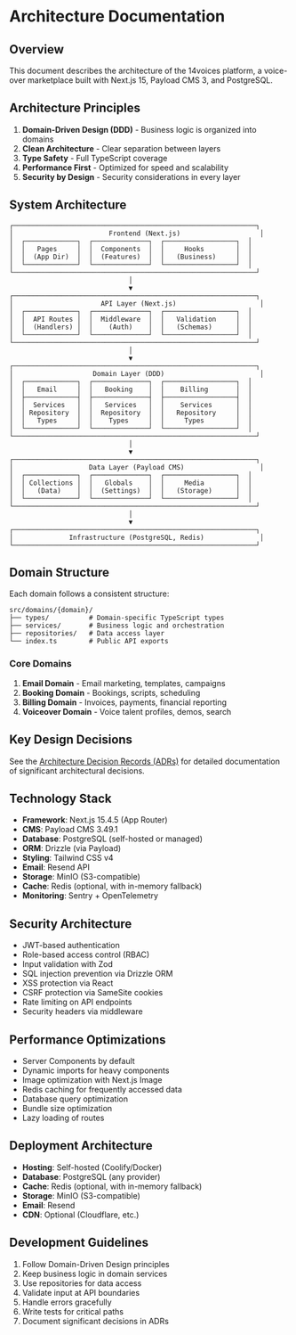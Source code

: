 # Architecture Documentation

## Overview

This document describes the architecture of the 14voices platform, a voice-over marketplace built with Next.js 15, Payload CMS 3, and PostgreSQL.

## Architecture Principles

1. **Domain-Driven Design (DDD)** - Business logic is organized into domains
2. **Clean Architecture** - Clear separation between layers
3. **Type Safety** - Full TypeScript coverage
4. **Performance First** - Optimized for speed and scalability
5. **Security by Design** - Security considerations in every layer

## System Architecture

```
┌─────────────────────────────────────────────────────────────┐
│                        Frontend (Next.js)                    │
│  ┌─────────────┐  ┌──────────────┐  ┌──────────────────┐  │
│  │   Pages     │  │  Components  │  │     Hooks        │  │
│  │  (App Dir)  │  │  (Features)  │  │   (Business)     │  │
│  └─────────────┘  └──────────────┘  └──────────────────┘  │
└─────────────────────────────────────────────────────────────┘
                              │
                              ▼
┌─────────────────────────────────────────────────────────────┐
│                      API Layer (Next.js)                     │
│  ┌─────────────┐  ┌──────────────┐  ┌──────────────────┐  │
│  │  API Routes │  │  Middleware  │  │   Validation     │  │
│  │  (Handlers) │  │    (Auth)    │  │   (Schemas)      │  │
│  └─────────────┘  └──────────────┘  └──────────────────┘  │
└─────────────────────────────────────────────────────────────┘
                              │
                              ▼
┌─────────────────────────────────────────────────────────────┐
│                    Domain Layer (DDD)                        │
│  ┌─────────────┐  ┌──────────────┐  ┌──────────────────┐  │
│  │   Email     │  │   Booking    │  │    Billing       │  │
│  ├─────────────┤  ├──────────────┤  ├──────────────────┤  │
│  │  Services   │  │   Services   │  │    Services      │  │
│  │ Repository  │  │  Repository  │  │   Repository     │  │
│  │   Types     │  │    Types     │  │     Types        │  │
│  └─────────────┘  └──────────────┘  └──────────────────┘  │
└─────────────────────────────────────────────────────────────┘
                              │
                              ▼
┌─────────────────────────────────────────────────────────────┐
│                   Data Layer (Payload CMS)                   │
│  ┌─────────────┐  ┌──────────────┐  ┌──────────────────┐  │
│  │ Collections │  │   Globals    │  │     Media        │  │
│  │   (Data)    │  │  (Settings)  │  │   (Storage)      │  │
│  └─────────────┘  └──────────────┘  └──────────────────┘  │
└─────────────────────────────────────────────────────────────┘
                              │
                              ▼
┌─────────────────────────────────────────────────────────────┐
│              Infrastructure (PostgreSQL, Redis)              │
└─────────────────────────────────────────────────────────────┘
```

## Domain Structure

Each domain follows a consistent structure:

```
src/domains/{domain}/
├── types/          # Domain-specific TypeScript types
├── services/       # Business logic and orchestration
├── repositories/   # Data access layer
└── index.ts        # Public API exports
```

### Core Domains

1. **Email Domain** - Email marketing, templates, campaigns
2. **Booking Domain** - Bookings, scripts, scheduling
3. **Billing Domain** - Invoices, payments, financial reporting
4. **Voiceover Domain** - Voice talent profiles, demos, search

## Key Design Decisions

See the [Architecture Decision Records (ADRs)](./adr) for detailed documentation of significant architectural decisions.

## Technology Stack

- **Framework**: Next.js 15.4.5 (App Router)
- **CMS**: Payload CMS 3.49.1
- **Database**: PostgreSQL (self-hosted or managed)
- **ORM**: Drizzle (via Payload)
- **Styling**: Tailwind CSS v4
- **Email**: Resend API
- **Storage**: MinIO (S3-compatible)
- **Cache**: Redis (optional, with in-memory fallback)
- **Monitoring**: Sentry + OpenTelemetry

## Security Architecture

- JWT-based authentication
- Role-based access control (RBAC)
- Input validation with Zod
- SQL injection prevention via Drizzle ORM
- XSS protection via React
- CSRF protection via SameSite cookies
- Rate limiting on API endpoints
- Security headers via middleware

## Performance Optimizations

- Server Components by default
- Dynamic imports for heavy components
- Image optimization with Next.js Image
- Redis caching for frequently accessed data
- Database query optimization
- Bundle size optimization
- Lazy loading of routes

## Deployment Architecture

- **Hosting**: Self-hosted (Coolify/Docker)
- **Database**: PostgreSQL (any provider)
- **Cache**: Redis (optional, with in-memory fallback)
- **Storage**: MinIO (S3-compatible)
- **Email**: Resend
- **CDN**: Optional (Cloudflare, etc.)

## Development Guidelines

1. Follow Domain-Driven Design principles
2. Keep business logic in domain services
3. Use repositories for data access
4. Validate input at API boundaries
5. Handle errors gracefully
6. Write tests for critical paths
7. Document significant decisions in ADRs
